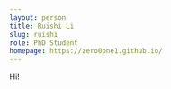 ```yaml
---
layout: person
title: Ruishi Li
slug: ruishi
role: PhD Student
homepage: https://zero0one1.github.io/
---
```



Hi!


